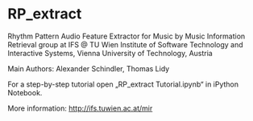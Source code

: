 # RP_extract

Rhythm Pattern Audio Feature Extractor for Music
by Music Information Retrieval group at IFS @ TU Wien
Institute of Software Technology and Interactive Systems, Vienna University of Technology, Austria

Main Authors: Alexander Schindler, Thomas Lidy

For a step-by-step tutorial open „RP_extract Tutorial.ipynb“ in iPython Notebook.

More information: http://ifs.tuwien.ac.at/mir
